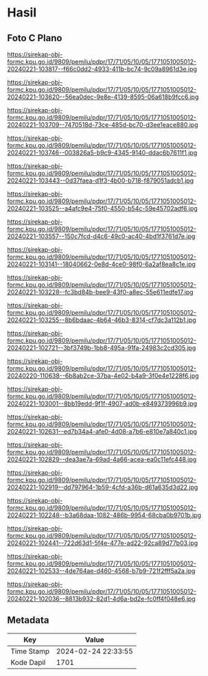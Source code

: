 # Hasil

## Foto C Plano

https://sirekap-obj-formc.kpu.go.id/9809/pemilu/pdpr/17/71/05/10/05/1771051005012-20240221-103817--f66c0dd2-4933-411b-bc74-9c09a8961d3e.jpg

https://sirekap-obj-formc.kpu.go.id/9809/pemilu/pdpr/17/71/05/10/05/1771051005012-20240221-103620--56ea0dec-9e8e-4139-8595-06a618b9fcc6.jpg

https://sirekap-obj-formc.kpu.go.id/9809/pemilu/pdpr/17/71/05/10/05/1771051005012-20240221-103709--7470518d-73ce-485d-bc70-d3ee1eace880.jpg

https://sirekap-obj-formc.kpu.go.id/9809/pemilu/pdpr/17/71/05/10/05/1771051005012-20240221-103746--003826a5-b9c9-4345-9140-ddac6b7611f1.jpg

https://sirekap-obj-formc.kpu.go.id/9809/pemilu/pdpr/17/71/05/10/05/1771051005012-20240221-103443--0d37faea-d1f3-4b00-b718-f879051adcb1.jpg

https://sirekap-obj-formc.kpu.go.id/9809/pemilu/pdpr/17/71/05/10/05/1771051005012-20240221-103525--a4afc9e4-75f0-4550-b54c-59e45702adf6.jpg

https://sirekap-obj-formc.kpu.go.id/9809/pemilu/pdpr/17/71/05/10/05/1771051005012-20240221-103557--150c7fcd-d4c6-49c0-ac40-4bd1f3761d7e.jpg

https://sirekap-obj-formc.kpu.go.id/9809/pemilu/pdpr/17/71/05/10/05/1771051005012-20240221-103141--18040662-0e8d-4ce0-98f0-6a2af8ea8c1e.jpg

https://sirekap-obj-formc.kpu.go.id/9809/pemilu/pdpr/17/71/05/10/05/1771051005012-20240221-103228--fc3bd84b-bee9-43f0-a8ec-55e611edfe17.jpg

https://sirekap-obj-formc.kpu.go.id/9809/pemilu/pdpr/17/71/05/10/05/1771051005012-20240221-103255--8b6bdaac-4b64-46b3-8314-cf7dc3a112b1.jpg

https://sirekap-obj-formc.kpu.go.id/9809/pemilu/pdpr/17/71/05/10/05/1771051005012-20240221-102721--3bf3749b-1bb8-495a-91fa-24983c2cd305.jpg

https://sirekap-obj-formc.kpu.go.id/9809/pemilu/pdpr/17/71/05/10/05/1771051005012-20240220-110638--6b8ab2ce-37ba-4e02-b4a9-3f0e4e1228f6.jpg

https://sirekap-obj-formc.kpu.go.id/9809/pemilu/pdpr/17/71/05/10/05/1771051005012-20240221-103001--8bb19edd-9f1f-4907-ad0b-e849373996b9.jpg

https://sirekap-obj-formc.kpu.go.id/9809/pemilu/pdpr/17/71/05/10/05/1771051005012-20240221-102631--ed7b34a4-afe0-4d08-a7b6-e810e7a840c1.jpg

https://sirekap-obj-formc.kpu.go.id/9809/pemilu/pdpr/17/71/05/10/05/1771051005012-20240221-102829--dea3ae7a-69ad-4a66-acea-ea0c11efc448.jpg

https://sirekap-obj-formc.kpu.go.id/9809/pemilu/pdpr/17/71/05/10/05/1771051005012-20240221-102919--dd797964-1b59-4cfd-a36b-d61a635d3d22.jpg

https://sirekap-obj-formc.kpu.go.id/9809/pemilu/pdpr/17/71/05/10/05/1771051005012-20240221-102248--b3a68daa-1082-486b-9954-68cba0b9701b.jpg

https://sirekap-obj-formc.kpu.go.id/9809/pemilu/pdpr/17/71/05/10/05/1771051005012-20240221-102441--722d63d1-5f4e-477e-ad22-92ca89d77b03.jpg

https://sirekap-obj-formc.kpu.go.id/9809/pemilu/pdpr/17/71/05/10/05/1771051005012-20240221-102533--4de764ae-d460-4568-b7b9-721f2fff5a2a.jpg

https://sirekap-obj-formc.kpu.go.id/9809/pemilu/pdpr/17/71/05/10/05/1771051005012-20240221-102036--8813b932-82d1-4d6a-bd2e-fc0ff4f048e6.jpg


## Metadata

| Key        | Value               |
| ---------- | ------------------- |
| Time Stamp | 2024-02-24 22:33:55 |
| Kode Dapil | 1701                |



